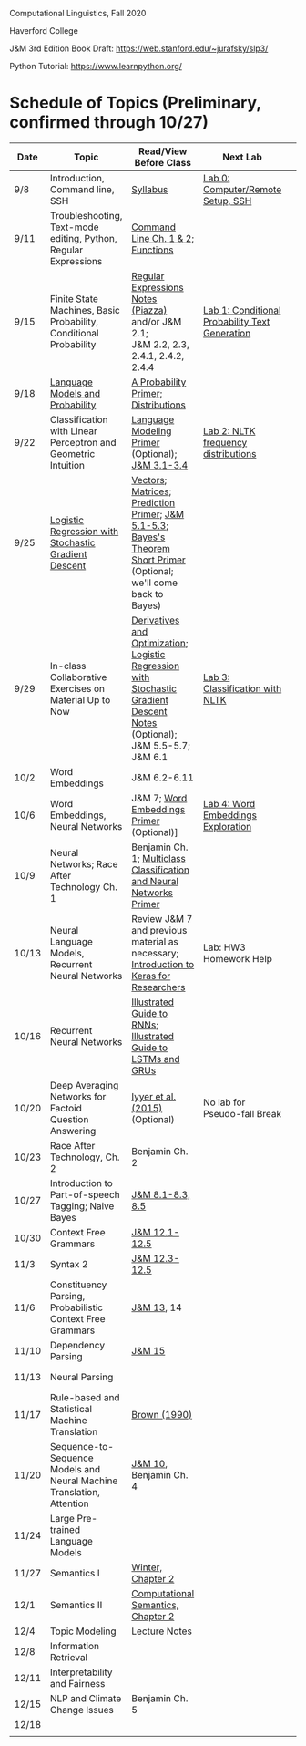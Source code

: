 Computational Linguistics, Fall 2020

Haverford College

J&M 3rd Edition Book Draft: https://web.stanford.edu/~jurafsky/slp3/

Python Tutorial: https://www.learnpython.org/

# Schedule of Topics (Preliminary, confirmed through 10/27)

| Date  | Topic                                                        | Read/View Before Class                                       | Next Lab                                                     |      | Due                                                          |
| ----- | ------------------------------------------------------------ | ------------------------------------------------------------ | ------------------------------------------------------------ | ---- | ------------------------------------------------------------ |
| 9/8   | Introduction, Command line, SSH                              | [Syllabus](syllabus.md)                                      | [Lab 0: Computer/Remote  Setup, SSH](labs/lab0.md)           |      |                                                              |
| 9/11  | Troubleshooting, Text-mode editing, Python, Regular Expressions | [Command Line Ch. 1 & 2](https://www.learnenough.com/command-line-tutorial/basics);  [Functions](https://www.youtube.com/watch?v=MjeXZ7Ea89g) |                                                              |      | HW0: Command Line Discussion Board                           |
| 9/15  | Finite State Machines, Basic Probability, Conditional Probability | [Regular Expressions Notes (Piazza)](https://piazza.com/class_profile/get_resource/kcxiq6ijb2q5t/kex7ykctfdx57c) and/or J&M 2.1;<br /> J&M 2.2, 2.3, 2.4.1, 2.4.2, 2.4.4<br /> | [Lab 1: Conditional Probability Text Generation](labs/lab1.md) |      |                                                              |
| 9/18  | [Language Models and Probability](https://piazza.com/class_profile/get_resource/kcxiq6ijb2q5t/kf8ets0a6t1tv) | [A Probability Primer](https://www.sjsu.edu/faculty/gerstman/StatPrimer/probability.pdf); [Distributions](https://www.youtube.com/watch?v=qc5QewourIU&feature=youtu.be) |                                                              |      | [HW1: Regular Expressions](https://piazza.com/class_profile/get_resource/kcxiq6ijb2q5t/kex6v46sovm6cg) |
| 9/22  | Classification with Linear Perceptron and Geometric Intuition | [Language Modeling Primer](https://piazza.com/class_profile/get_resource/kcxiq6ijb2q5t/kf89r0l9txc3fw) (Optional); [J&M 3.1-3.4](https://web.stanford.edu/~jurafsky/slp3/3.pdf) | [Lab 2: NLTK frequency distributions](labs/lab2.md)          |      | [Lab 1](labs/lab1.md) (before class)                         |
| 9/25  | [Logistic Regression with Stochastic Gradient Descent](https://piazza.com/class_profile/get_resource/kcxiq6ijb2q5t/kfhn44yucmk48t) | [Vectors](https://www.youtube.com/watch?v=kXLGnrzw1zk); [Matrices](https://www.youtube.com/watch?v=LEJpb8v_RQQ); [Prediction Primer](https://piazza.com/class_profile/get_resource/kcxiq6ijb2q5t/kfdytve4qul29w);  [J&M 5.1-5.3](https://web.stanford.edu/~jurafsky/slp3/5.pdf); [Bayes's Theorem Short Primer](https://piazza.com/class_profile/get_resource/kcxiq6ijb2q5t/kfdyxtu4jm254f) (Optional; we'll come back to Bayes) |                                                              |      |                                                              |
| 9/29  | In-class Collaborative Exercises on Material Up to Now       | [Derivatives and Optimization](https://www.youtube.com/watch?v=TG6PIKulK0Q); [Logistic Regression with Stochastic Gradient Descent Notes](https://piazza.com/class_profile/get_resource/kcxiq6ijb2q5t/kfhn4zorp646dt) (Optional); J&M 5.5-5.7; J&M 6.1 | [Lab 3: Classification with NLTK](labs/lab3.md)              |      | Lab 2: NLTK Intro; HW2                                       |
| 10/2  | Word Embeddings                                              | J&M 6.2-6.11                                                 |                                                              |      |                                                              |
| 10/6  | Word Embeddings, Neural Networks                             | J&M 7; [Word Embeddings Primer](https://piazza.com/class_profile/get_resource/kcxiq6ijb2q5t/kfs9ejn2pjo34s) (Optional)] | [Lab 4: Word Embeddings Exploration](labs/lab4.md)           |      | Lab 3                                                        |
| 10/9  | Neural Networks; Race After Technology Ch. 1                 | Benjamin Ch. 1; [Multiclass Classification and Neural Networks Primer](https://piazza.com/class_profile/get_resource/kcxiq6ijb2q5t/kfxzq9q9oxx674) |                                                              |      | Benjamin Ch. 1 Discussion Questions                          |
| 10/13 | Neural Language Models, Recurrent Neural Networks            | Review J&M 7 and previous material as necessary; [Introduction to Keras for Researchers](https://keras.io/getting_started/intro_to_keras_for_researchers/) | Lab: HW3 Homework Help                                       |      |                                                              |
| 10/16 | Recurrent Neural Networks                                    | [Illustrated Guide to RNNs](https://www.youtube.com/watch?v=LHXXI4-IEns); [Illustrated Guide to LSTMs and GRUs](https://www.youtube.com/watch?v=8HyCNIVRbSU) |                                                              |      | [HW3: Neural Text Classification](https://piazza.com/class_profile/get_resource/kcxiq6ijb2q5t/kfy03lbdbvr56e) |
| 10/20 | Deep Averaging Networks for Factoid Question Answering       | [Iyyer et al. (2015)](https://people.cs.umass.edu/~miyyer/pubs/2015_acl_dan.pdf) (Optional) | No lab for Pseudo-fall Break                                 |      |                                                              |
| 10/23 | Race After Technology, Ch. 2                                 | Benjamin Ch. 2                                               |                                                              |      |                                                              |
| 10/27 | Introduction to Part-of-speech Tagging; Naive Bayes          | [J&M 8.1-8.3, 8.5](https://web.stanford.edu/~jurafsky/slp3/8.pdf) |                                                              |      | Lab 4                                                        |
| 10/30 | Context Free Grammars                                        | [J&M 12.1-12.5](https://web.stanford.edu/~jurafsky/slp3/12.pdf) |                                                              |      |                                                              |
| 11/3  | Syntax 2                                                     | [J&M 12.3-12.5](https://web.stanford.edu/~jurafsky/slp3/12.pdf) |                                                              |      |                                                              |
| 11/6  | Constituency Parsing, Probabilistic Context Free Grammars    | [J&M 13](https://web.stanford.edu/~jurafsky/slp3/13.pdf), 14 |                                                              |      | **Initial Project Proposal**                                 |
| 11/10 | Dependency Parsing                                           | [J&M 15](https://web.stanford.edu/~jurafsky/slp3/15.pdf)     |                                                              |      |                                                              |
| 11/13 | Neural Parsing                                               |                                                              |                                                              |      | **Revised Project Plan**                                     |
| 11/17 | Rule-based and Statistical Machine Translation               | [Brown (1990)](https://www.aclweb.org/anthology/J90-2002.pdf) |                                                              |      |                                                              |
| 11/20 | Sequence-to-Sequence Models and Neural Machine Translation, Attention | [J&M 10](https://web.stanford.edu/~jurafsky/slp3/10.pdf), Benjamin Ch. 4 |                                                              |      | **Introduction and Related Work Draft**                      |
| 11/24 | Large Pre-trained Language Models                            |                                                              |                                                              |      | C: Translation                                               |
| 11/27 | Semantics I                                                  | [Winter, Chapter 2](https://www.phil.uu.nl/%7Eyoad/efs/EFS-ch123-online.pdf) |                                                              |      |                                                              |
| 12/1  | Semantics II                                                 | [Computational Semantics, Chapter 2](http://www.coli.uni-saarland.de/projects/milca/courses/comsem/pspdf/main.pdf) |                                                              |      |                                                              |
| 12/4  | Topic Modeling                                               | Lecture Notes                                                |                                                              |      | C: BERT                                                      |
| 12/8  | Information Retrieval                                        |                                                              |                                                              |      | C: Semantics                                                 |
| 12/11 | Interpretability and Fairness                                |                                                              |                                                              |      |                                                              |
| 12/15 | NLP and Climate Change Issues                                | Benjamin Ch. 5                                               |                                                              |      | **Final Project Report**                                     |
| 12/18 |                                                              |                                                              |                                                              |      |                                                              |
|       |                                                              |                                                              |                                                              |      |                                                              |

